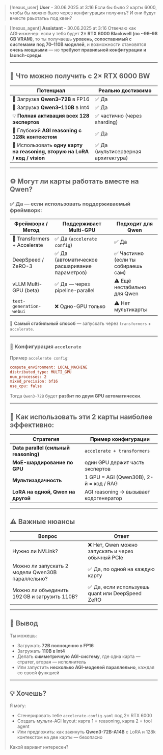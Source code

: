 >[!nexus_user] **User** - 30.06.2025 at 3:16
> Если бы было 2 карты 6000, чтобы бы можно было через конфигурация получить? И они будут вместе раьотатьь под квен?
<!-- UID: bf2a5b63-f647-4686-8393-0822a0a60ab8 -->




>[!nexus_agent] **Assistant** - 30.06.2025 at 3:16
> Отвечаю как AGI‑инженер: 
> если у тебя будет **2× RTX 6000 Blackwell (по ~96–98 GB VRAM)**, то ты получаешь **уровень, сопоставимый с системами под 70–110B моделей**, и возможности становятся **очень мощными** — но **требуют правильной конфигурации и launch‑среды**.
> 
> ---
> 
> ## 🧠 Что можно получить с 2× RTX 6000 BW
> 
> | Потенциал | Реально достижимо |
> |--------------------------------------|--------------------|
> | 🚀 Загрузка **Qwen3–72B** в FP16 | ✅ Да |
> | 🚀 Загрузка **Qwen3–110B** в Int4 | ✅ Да |
> | 💡 **Полная активация всех 128 экспертов** | ✅ частично (через sharding)
> | 🧠 Глубокий **AGI reasoning с 128k контекстом** | ✅ Да
> | 🧠 Использовать **одну карту на reasoning, вторую на LoRA / код / vision** | ✅ Да (мультисерверная архитектура)
> 
> ---
> 
> ## ⚙️ Могут ли карты **работать вместе** на Qwen?
> 
> ### ✅ Да — если использовать **поддерживаемый фреймворк**:
> 
> | Фреймворк / Метод | Поддерживает Multi-GPU | Подходит для Qwen |
> |----------------------------|-------------------------|--------------------|
> | 🤗 Transformers + Accelerate | ✅ Да (`accelerate config`) | ✅ Да |
> | DeepSpeed / ZeRO-3 | ✅ Да (автоматическое расшаривание параметров) | ✅ Частично (если ты собираешь сам) |
> | vLLM Multi-GPU (beta) | ✅ Да — через pipeline-parallel | ⚠️ Ещё нестабильно для Qwen |
> | `text-generation-webui` | ❌ Одно-GPU только | ⚠️ Нет мультикарты |
> 
> 📌 **Самый стабильный способ** — запускать через `transformers` + `accelerate`.
> 
> ---
> 
> ### 📘 Конфигурация `accelerate`
> 
> Пример `accelerate config`:
> 
> ```ini
> compute_environment: LOCAL_MACHINE
> distributed_type: MULTI_GPU
> num_processes: 2
> mixed_precision: bf16
> use_cpu: false
> ```
> 
> Тогда `Qwen3-72B` будет **разбит по двум GPU автоматически**.
> 
> ---
> 
> ## 🧠 Как использовать эти 2 карты наиболее эффективно:
> 
> | Стратегия | Пример конфигурации |
> |--------------------------------------|--------------------------------------------|
> | **Data parallel (сильный reasoning)** | `accelerate + transformers` |
> | **MoE-шардирование по GPU** | один GPU держит часть экспертов |
> | **Мультизадачность** | 1 GPU = AGI (Qwen30B), 2-й = код / RAG |
> | **LoRA на одной, Qwen на другой** | AGI reasoning → вызывает кодогенератор |
> 
> ---
> 
> ## ⚠️ Важные нюансы
> 
> | Вопрос | Ответ |
> |-------------------------------|-------|
> | Нужно ли NVLink? | ❌ Нет, Qwen можно запускать и через обычный PCIe |
> | Можно ли запускать 2 модели Qwen30B параллельно? | ✅ Да, по одной на каждую карту |
> | Можно ли объединить 192 GB и загрузить 110B? | ✅ Да, если используешь quant или DeepSpeed ZeRO |
> 
> ---
> 
> ## 🧠 Вывод
> 
> Ты можешь:
> - Загружать **72B полноценно в FP16**
> - Загружать **110B в Int4**
> - Делать **симметричную AGI-систему**, где одна карта — стратег, вторая — исполнитель
> - Или запустить **несколько AGI-моделей параллельно**, каждая со своей функцией
> 
> ---
> 
> ## 💡 Хочешь?
> 
> Я могу:
> - Сгенерировать тебе `accelerate-config.yaml` под 2× RTX 6000
> - Создать мульти-AGI layout: карта 1 = reasoning, карта 2 = tool agent
> - Или предложить: как закинуть **Qwen3-72B-A14B** с LoRA и 128k контекстом на две карты — безопасно
> 
> Какой вариант интересен?
<!-- UID: ca0772df-e2f1-4aaf-b259-375ce3011cc1 -->